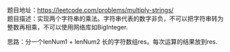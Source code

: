 题目地址：https://leetcode.com/problems/multiply-strings/  
题目描述：实现两个字符串的乘法。字符串代表的数字非负，不可以把字符串转为整数再相乘，不可以使用网络库如BigInteger.  

思路：分一个lenNum1 + lenNum2 长的字符数组res。每次运算的结果放到res.  
